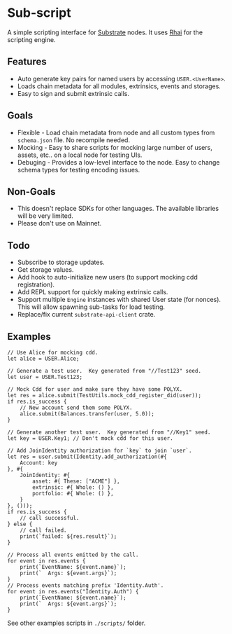 # Sub-script

A simple scripting interface for [Substrate](https://substrate.dev) nodes.
It uses [Rhai](https://rhai.rs) for the scripting engine.

## Features

- Auto generate key pairs for named users by accessing `USER.<UserName>`.
- Loads chain metadata for all modules, extrinsics, events and storages.
- Easy to sign and submit extrinsic calls.

## Goals

- Flexible - Load chain metadata from node and all custom types from `schema.json` file.  No recompile needed.
- Mocking - Easy to share scripts for mocking large number of users, assets, etc.. on a local node for testing UIs.
- Debuging - Provides a low-level interface to the node.  Easy to change schema types for testing encoding issues.

## Non-Goals

- This doesn't replace SDKs for other languages.  The available libraries will be very limited.
- Please don't use on Mainnet.

## Todo

- Subscribe to storage updates.
- Get storage values.
- Add hook to auto-initialize new users (to support mocking cdd registration).
- Add REPL support for quickly making extrinsic calls.
- Support multiple `Engine` instances with shared User state (for nonces).  This will allow spawning sub-tasks for load testing.
- Replace/fix current `substrate-api-client` crate.

## Examples

```rhai
// Use Alice for mocking cdd.
let alice = USER.Alice;

// Generate a test user.  Key generated from "//Test123" seed.
let user = USER.Test123;

// Mock Cdd for user and make sure they have some POLYX.
let res = alice.submit(TestUtils.mock_cdd_register_did(user));
if res.is_success {
	// New account send them some POLYX.
	alice.submit(Balances.transfer(user, 5.0));
}

// Generate another test user.  Key generated from "//Key1" seed.
let key = USER.Key1; // Don't mock cdd for this user.

// Add JoinIdentity authorization for `key` to join `user`.
let res = user.submit(Identity.add_authorization(#{
	Account: key
}, #{
	JoinIdentity: #{
		asset: #{ These: ["ACME"] },
		extrinsic: #{ Whole: () },
		portfolio: #{ Whole: () },
	}
}, ()));
if res.is_success {
	// call successful.
} else {
	// call failed.
	print(`failed: ${res.result}`);
}

// Process all events emitted by the call.
for event in res.events {
	print(`EventName: ${event.name}`);
	print(`  Args: ${event.args}`);
}
// Process events matching prefix 'Identity.Auth'.
for event in res.events("Identity.Auth") {
	print(`EventName: ${event.name}`);
	print(`  Args: ${event.args}`);
}
```

See other examples scripts in `./scripts/` folder.

